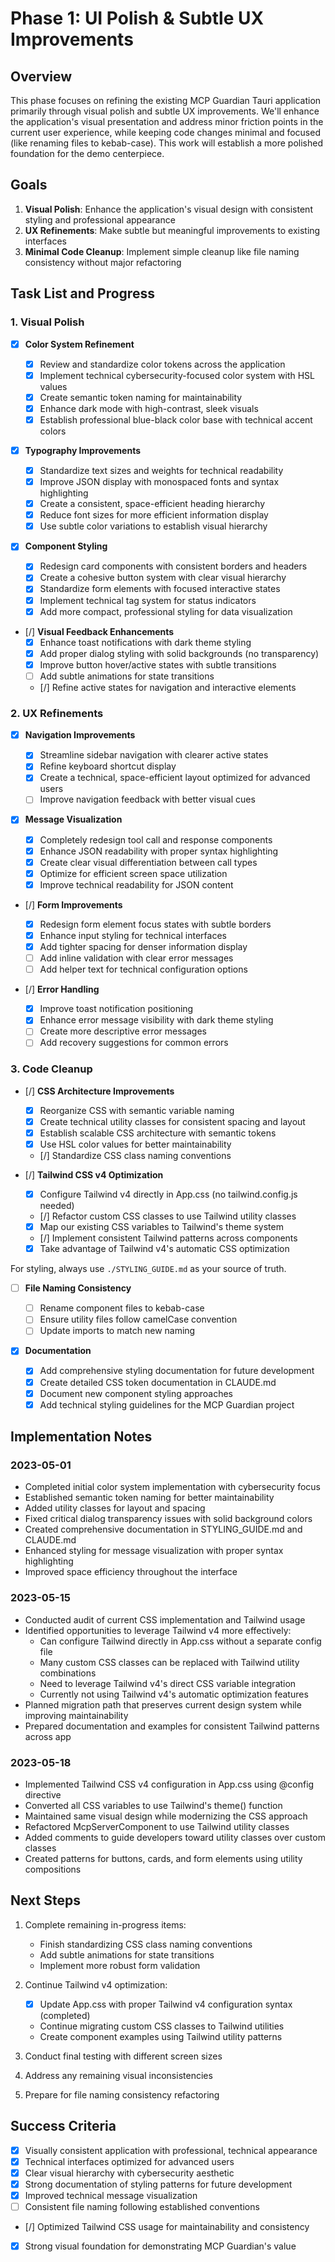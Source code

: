 # Phase 1: UI Polish & Subtle UX Improvements

## Overview

This phase focuses on refining the existing MCP Guardian Tauri application primarily through visual polish and subtle UX improvements. We'll enhance the application's visual presentation and address minor friction points in the current user experience, while keeping code changes minimal and focused (like renaming files to kebab-case). This work will establish a more polished foundation for the demo centerpiece.

## Goals

1. **Visual Polish**: Enhance the application's visual design with consistent styling and professional appearance
2. **UX Refinements**: Make subtle but meaningful improvements to existing interfaces
3. **Minimal Code Cleanup**: Implement simple cleanup like file naming consistency without major refactoring

## Task List and Progress

### 1. Visual Polish

- [x] **Color System Refinement**

  - [x] Review and standardize color tokens across the application
  - [x] Implement technical cybersecurity-focused color system with HSL values
  - [x] Create semantic token naming for maintainability
  - [x] Enhance dark mode with high-contrast, sleek visuals
  - [x] Establish professional blue-black color base with technical accent colors

- [x] **Typography Improvements**

  - [x] Standardize text sizes and weights for technical readability
  - [x] Improve JSON display with monospaced fonts and syntax highlighting
  - [x] Create a consistent, space-efficient heading hierarchy
  - [x] Reduce font sizes for more efficient information display
  - [x] Use subtle color variations to establish visual hierarchy

- [x] **Component Styling**

  - [x] Redesign card components with consistent borders and headers
  - [x] Create a cohesive button system with clear visual hierarchy
  - [x] Standardize form elements with focused interactive states
  - [x] Implement technical tag system for status indicators
  - [x] Add more compact, professional styling for data visualization

- [/] **Visual Feedback Enhancements**
  - [x] Enhance toast notifications with dark theme styling
  - [x] Add proper dialog styling with solid backgrounds (no transparency)
  - [x] Improve button hover/active states with subtle transitions
  - [ ] Add subtle animations for state transitions
  - [/] Refine active states for navigation and interactive elements

### 2. UX Refinements

- [x] **Navigation Improvements**

  - [x] Streamline sidebar navigation with clearer active states
  - [x] Refine keyboard shortcut display
  - [x] Create a technical, space-efficient layout optimized for advanced users
  - [ ] Improve navigation feedback with better visual cues

- [x] **Message Visualization**

  - [x] Completely redesign tool call and response components
  - [x] Enhance JSON readability with proper syntax highlighting
  - [x] Create clear visual differentiation between call types
  - [x] Optimize for efficient screen space utilization
  - [x] Improve technical readability for JSON content

- [/] **Form Improvements**

  - [x] Redesign form element focus states with subtle borders
  - [x] Enhance input styling for technical interfaces
  - [x] Add tighter spacing for denser information display
  - [ ] Add inline validation with clear error messages
  - [ ] Add helper text for technical configuration options

- [/] **Error Handling**
  - [x] Improve toast notification positioning
  - [x] Enhance error message visibility with dark theme styling
  - [ ] Create more descriptive error messages
  - [ ] Add recovery suggestions for common errors

### 3. Code Cleanup

- [/] **CSS Architecture Improvements**

  - [x] Reorganize CSS with semantic variable naming
  - [x] Create technical utility classes for consistent spacing and layout
  - [x] Establish scalable CSS architecture with semantic tokens
  - [x] Use HSL color values for better maintainability
  - [/] Standardize CSS class naming conventions

- [/] **Tailwind CSS v4 Optimization**
  - [x] Configure Tailwind v4 directly in App.css (no tailwind.config.js needed)
  - [/] Refactor custom CSS classes to use Tailwind utility classes
  - [x] Map our existing CSS variables to Tailwind's theme system
  - [/] Implement consistent Tailwind patterns across components
  - [x] Take advantage of Tailwind v4's automatic CSS optimization

For styling, always use `./STYLING_GUIDE.md` as your source of truth.

- [ ] **File Naming Consistency**

  - [ ] Rename component files to kebab-case
  - [ ] Ensure utility files follow camelCase convention
  - [ ] Update imports to match new naming

- [x] **Documentation**
  - [x] Add comprehensive styling documentation for future development
  - [x] Create detailed CSS token documentation in CLAUDE.md
  - [x] Document new component styling approaches
  - [x] Add technical styling guidelines for the MCP Guardian project

## Implementation Notes

### 2023-05-01

- Completed initial color system implementation with cybersecurity focus
- Established semantic token naming for better maintainability
- Added utility classes for layout and spacing
- Fixed critical dialog transparency issues with solid background colors
- Created comprehensive documentation in STYLING_GUIDE.md and CLAUDE.md
- Enhanced styling for message visualization with proper syntax highlighting
- Improved space efficiency throughout the interface

### 2023-05-15

- Conducted audit of current CSS implementation and Tailwind usage
- Identified opportunities to leverage Tailwind v4 more effectively:
  - Can configure Tailwind directly in App.css without a separate config file
  - Many custom CSS classes can be replaced with Tailwind utility combinations
  - Need to leverage Tailwind v4's direct CSS variable integration
  - Currently not using Tailwind v4's automatic optimization features
- Planned migration path that preserves current design system while improving maintainability
- Prepared documentation and examples for consistent Tailwind patterns across app

### 2023-05-18

- Implemented Tailwind CSS v4 configuration in App.css using @config directive
- Converted all CSS variables to use Tailwind's theme() function
- Maintained same visual design while modernizing the CSS approach
- Refactored McpServerComponent to use Tailwind utility classes
- Added comments to guide developers toward utility classes over custom classes
- Created patterns for buttons, cards, and form elements using utility compositions

## Next Steps

1. Complete remaining in-progress items:

   - Finish standardizing CSS class naming conventions
   - Add subtle animations for state transitions
   - Implement more robust form validation

2. Continue Tailwind v4 optimization:

   - [x] Update App.css with proper Tailwind v4 configuration syntax (completed)
   - Continue migrating custom CSS classes to Tailwind utilities
   - Create component examples using Tailwind utility patterns

3. Conduct final testing with different screen sizes

4. Address any remaining visual inconsistencies

5. Prepare for file naming consistency refactoring

## Success Criteria

- [x] Visually consistent application with professional, technical appearance
- [x] Technical interfaces optimized for advanced users
- [x] Clear visual hierarchy with cybersecurity aesthetic
- [x] Strong documentation of styling patterns for future development
- [x] Improved technical message visualization
- [ ] Consistent file naming following established conventions
- [/] Optimized Tailwind CSS usage for maintainability and consistency
- [x] Strong visual foundation for demonstrating MCP Guardian's value
